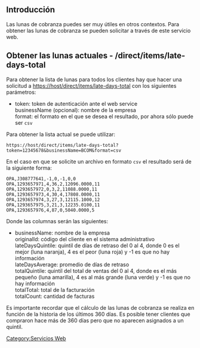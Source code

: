 ## Introducción

Las lunas de cobranza puedes ser muy útiles en otros contextos. Para
obtener las lunas de cobranza se pueden solicitar a través de este
servicio web.

## Obtener las lunas actuales - /direct/items/late-days-total

Para obtener la lista de lunas para todos los clientes hay que hacer una
solicitud a <https://host/direct/items/late-days-total> con los
siguientes parámetros:

  - token: token de autenticación ante el web service  
    businessName (opcional): nombre de la empresa  
    format: el formato en el que se desea el resultado, por ahora sólo
    puede ser `csv`

Para obtener la lista actual se puede
    utilizar:

    https://host/direct/items/late-days-total?token=12345678&businessName=BCOM&format=csv

En el caso en que se solicite un archivo en formato `csv` el resultado
será de la siguiente forma:

    OPA,J308777641,-1,0,-1,0,0
    OPA,1293657971,4,36,2,12096.0000,11
    OPA,1293657972,0,3,2,11088.0000,11
    OPA,1293657973,4,30,4,17808.0000,11
    OPA,1293657974,3,27,3,12115.1000,12
    OPA,1293657975,3,21,3,12235.0100,11
    OPA,1293657976,4,87,0,5040.0000,5

Donde las columnas serán las siguientes:

  - businessName: nombre de la empresa  
    originalId: código del cliente en el sistema administrativo  
    lateDaysQuintile: quintil de días de retraso del 0 al 4, donde 0 es
    el mejor (luna naranja), 4 es el peor (luna roja) y -1 es que no hay
    información  
    lateDaysAverage: promedio de días de retraso  
    totalQuintile: quintil del total de ventas del 0 al 4, donde es el
    más pequeño (luna amarilla), 4 es al más grande (luna verde) y -1
    es que no hay información  
    totalTotal: total de la facturación  
    totalCount: cantidad de facturas

Es importante recordar que el cálculo de las lunas de cobranza se
realiza en función de la historia de los últimos 360 días. Es posible
tener clientes que compraron hace más de 360 días pero que no aparecen
asignados a un quintil.

[Category:Servicios Web](Category:Servicios_Web "wikilink")
